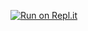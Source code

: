 [![Run on Repl.it](https://replit.com/badge/github/RiH-ub/Python)](https://replit.com/new/github/RiH-ub/Python)
